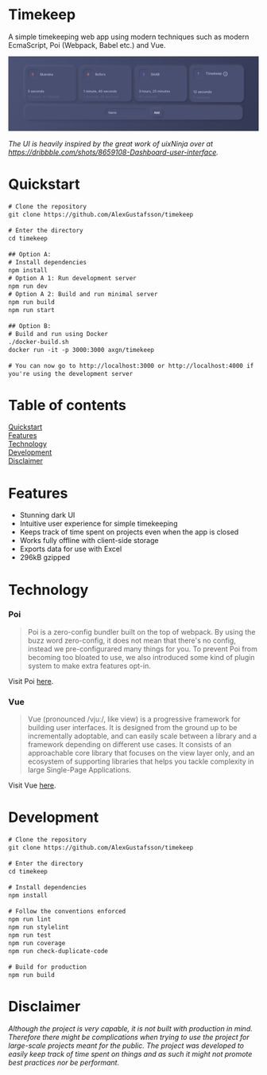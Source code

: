 Timekeep
======
A simple timekeeping web app using modern techniques such as modern EcmaScript, Poi (Webpack, Babel etc.) and Vue.

<p align="center">
  <img alt="Demo" src="https://github.com/AlexGustafsson/timekeep/raw/master/.github/screenshot.png">
<p>

_The UI is heavily inspired by the great work of uixNinja over at https://dribbble.com/shots/8659108-Dashboard-user-interface._

# Quickstart
<a name="quickstart"></a>

```
# Clone the repository
git clone https://github.com/AlexGustafsson/timekeep

# Enter the directory
cd timekeep

## Option A:
# Install dependencies
npm install
# Option A 1: Run development server
npm run dev
# Option A 2: Build and run minimal server
npm run build
npm run start

## Option B:
# Build and run using Docker
./docker-build.sh
docker run -it -p 3000:3000 axgn/timekeep

# You can now go to http://localhost:3000 or http://localhost:4000 if you're using the development server
```

# Table of contents

[Quickstart](#quickstart)<br/>
[Features](#features)<br />
[Technology](#technology)<br />
[Development](#development)<br />
[Disclaimer](#disclaimer)

# Features
<a name="features"></a>

* Stunning dark UI
* Intuitive user experience for simple timekeeping
* Keeps track of time spent on projects even when the app is closed
* Works fully offline with client-side storage
* Exports data for use with Excel
* 296kB gzipped

# Technology
<a name="technology"></a>

### Poi
> Poi is a zero-config bundler built on the top of webpack. By using the buzz word zero-config, it does not mean that there's no config, instead we pre-configurared many things for you. To prevent Poi from becoming too bloated to use, we also introduced some kind of plugin system to make extra features opt-in.

Visit Poi [here](https://github.com/egoist/poi).

### Vue
> Vue (pronounced /vjuː/, like view) is a progressive framework for building user interfaces. It is designed from the ground up to be incrementally adoptable, and can easily scale between a library and a framework depending on different use cases. It consists of an approachable core library that focuses on the view layer only, and an ecosystem of supporting libraries that helps you tackle complexity in large Single-Page Applications.

Visit Vue [here](https://github.com/vuejs/vue).

# Development
<a name="development"></a>

```
# Clone the repository
git clone https://github.com/AlexGustafsson/timekeep

# Enter the directory
cd timekeep

# Install dependencies
npm install

# Follow the conventions enforced
npm run lint
npm run stylelint
npm run test
npm run coverage
npm run check-duplicate-code

# Build for production
npm run build
```

# Disclaimer
<a name="disclaimer"></a>

_Although the project is very capable, it is not built with production in mind. Therefore there might be complications when trying to use the project for large-scale projects meant for the public. The project was developed to easily keep track of time spent on things and as such it might not promote best practices nor be performant._
